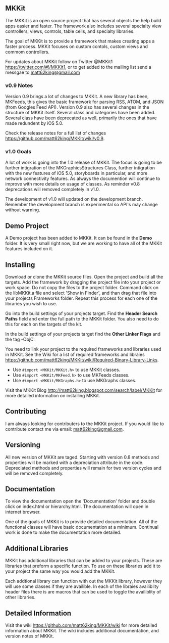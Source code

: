 ## MKKit ##

The MKKit is an open source project that has several objects the help build apps easier and faster. The framework also includes
several specialty view controllers, views, controls, table cells, and specialty libraries. 

The goal of MKKit is to provide a framework that makes creating apps a faster process. MKKit focuses on custom contols, custom views 
and commom controllers. 

For updates about MKKit follow on Twitter @MKKit1 <https://twitter.com/#!/MKKit1>, or to get added to the mailing list send a messgae to 
matt62king@gmail.com

### v0.9 Notes ###

Version 0.9 brings a lot of changes to MKKit. A new library has been, MKFeeds, this gives the basic framework for parsing RSS, ATOM, and JSON
(from Googles Feed API). Version 0.9 also has several changes in the structure of MKKit itself.  Several class and categories have been added.
Several class have been deprecated as well, primarily the ones that have made redundent by iOS 5.0. 

Check the release notes for a full list of changes <https://github.com/matt62king/MKKit/wiki/v0.9>.

### v1.0 Goals ###

A lot of work is going into the 1.0 release of MKKit. The focus is going to be further intigration of the MKGraphicsStructures Class, further 
intigration with the new features of iOS 5.0, storyboards in particular, and more network connectivity features. As always the documention will 
continue to improve with more details on usage of classes. As reminder v0.8 deprecations will removed completely in v1.0.

The development of v1.0 will updated on the development branch. Remember the development branch is experimental so API's may change without
warning. 

## Demo Project ##

A Demo project has been added to MKKit. It can be found in the **Demo** folder.  It is very small right now, but we are working to have
all of the MKKit features included on it.  

## Installing ##

Download or clone the MKKit source files. Open the project and build all the targets. Add the framework by dragging the project file
into your project or work space.  Do not copy the files to the project folder. Command click on the libMKKit.a file and select 'Show in Finder',
and than drag that file into your projects Frameworks folder. Repeat this process for each one of the libraries you wish to use.

Go into the build settings of your projects target. Find the **Header Search Paths** field and enter the full path to the MKKit folder. You also
need to do this for each on the targets of the kit.

In the build settings of your projects target find the **Other Linker Flags** and the tag -ObjC.

You need to link your project to the required frameworks and libraries used in MKKit. See the Wiki for a list of required frameworks and libraies
<https://github.com/matt62king/MKKit/wiki/Required-Binary-Library-Links>.

* Use ``#import <MKKit/MKKit.h>`` to use MKKit classes.
* Use ``#import <MKKit/MKFeed.h>`` to use MKFeeds classes.
* Use ``#import <MKKit/MKGraphs.h>`` to use MKGraphs classes.

Visit the MKKit Blog <http://matt62king.blogspot.com/search/label/MKKit> for more detailed information on installing MKKit.

## Contributing ##

I am always looking for contributers to the MKKit project. If you would like to contribute contact me via email: matt62king@gmail.com.

## Versioning ##

All new version of MKKit are taged. Starting with version 0.8 methods and properties will be marked with a depreciation attribute in 
the code. Depreciated methods and properties will remain for two version cycles and will be removed completely. 

## Documentation ##

To view the documentation open the 'Documentation' folder and double click on index.html or hierarchy.html. The documentation will open
in internet browser.

One of the goals of MKKit is to provide detailed documentation. All of the functional classes will have basic documentation at a minimum.
Continual work is done to make the documentation more detailed.

## Additional Libraries ##

MKKit has additional libraries that can be added to your projects. These are libraries that preform a specific function. To use on these
libraries add it to your project the same way you would add the MKKit.

Each addtional library can function with out the MKKit library, however they will use some classes if they are availible. In each of 
the libraies availiblity header files there is are macros that can be used to toggle the availiblity of other libraries. 

## Detailed Information ##

Visit the wiki <https://github.com/matt62king/MKKit/wiki> for more detailed information about MKKit. The wiki includes additional documentation,
and version notes of MKKit.